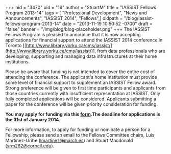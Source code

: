 +++
nid = "3470"
uid = "19"
author = "StuartM"
title = "IASSIST Fellows Program 2013-14"
tags = [ "Professional Development", "News and Announcements", "IASSIST 2014", "Fellows",]
oldpath = "/blog/iassist-fellows-program-2013-14"
date = "2013-11-19 10:50:52 -0700"
draft = "false"
banner = "/img/blog/blog-placeholder.png"
+++
The IASSIST Fellows Program is pleased to announce that it is now
accepting applications for financial support to attend the IASSIST 2014
conference in Toronto
[[http://www.library.yorku.ca/cms/iassist/](http://www.library.yorku.ca/cms/iassist/)],
from data professionals who are developing, supporting and managing data
infrastructures at their home institutions.

Please be aware that funding is not intended to cover the entire cost of
attending the conference. The applicant's home institution must provide
some level of financial support to supplement an IASSIST Fellow award.
Strong preference will be given to first time participants and
applicants from those countries currently with insufficient
representation at IASSIST. Only fully completed applications will be
considered. Applicants submitting a paper for the conference will be
given priority consideration for funding.

**You may apply for funding via this
[form](https://docs.google.com/spreadsheet/viewform?usp=drive_web&formkey=dEhLcnNIcE4xWW9NUzBwZnViNy1sUWc6MA#gid=0).The
deadline for applications is the 31st of January 2014.**

For more information, to apply for funding or nominate a person for a
Fellowship, please send an email to the Fellows Committee chairs, Luis
Martínez-Uribe ([lmartinez@march.es](mailto:lmartinez@march.es)) and
Stuart Macdonald ([srm262@cornell.edu](mailto:srm262@cornell.edu)).

